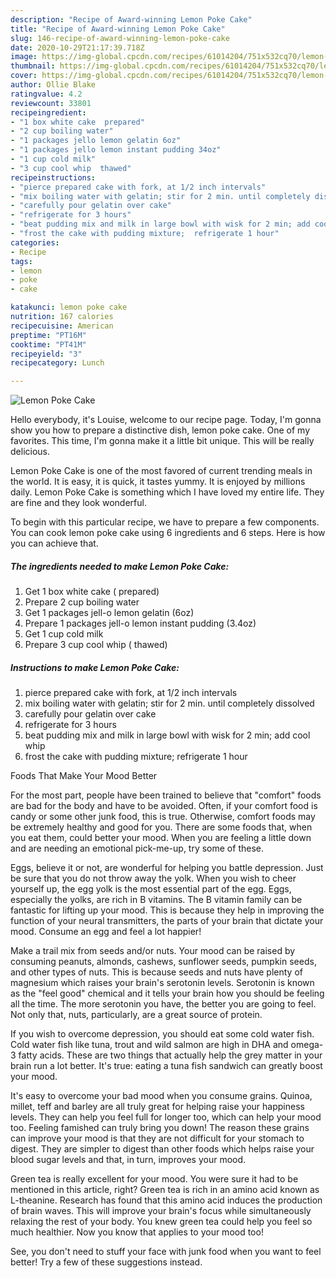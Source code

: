 ```yaml
---
description: "Recipe of Award-winning Lemon Poke Cake"
title: "Recipe of Award-winning Lemon Poke Cake"
slug: 146-recipe-of-award-winning-lemon-poke-cake
date: 2020-10-29T21:17:39.718Z
image: https://img-global.cpcdn.com/recipes/61014204/751x532cq70/lemon-poke-cake-recipe-main-photo.jpg
thumbnail: https://img-global.cpcdn.com/recipes/61014204/751x532cq70/lemon-poke-cake-recipe-main-photo.jpg
cover: https://img-global.cpcdn.com/recipes/61014204/751x532cq70/lemon-poke-cake-recipe-main-photo.jpg
author: Ollie Blake
ratingvalue: 4.2
reviewcount: 33801
recipeingredient:
- "1 box white cake  prepared"
- "2 cup boiling water"
- "1 packages jello lemon gelatin 6oz"
- "1 packages jello lemon instant pudding 34oz"
- "1 cup cold milk"
- "3 cup cool whip  thawed"
recipeinstructions:
- "pierce prepared cake with fork, at 1/2 inch intervals"
- "mix boiling water with gelatin; stir for 2 min. until completely dissolved"
- "carefully pour gelatin over cake"
- "refrigerate for 3 hours"
- "beat pudding mix and milk in large bowl with wisk for 2 min; add cool whip"
- "frost the cake with pudding mixture;  refrigerate 1 hour"
categories:
- Recipe
tags:
- lemon
- poke
- cake

katakunci: lemon poke cake 
nutrition: 167 calories
recipecuisine: American
preptime: "PT16M"
cooktime: "PT41M"
recipeyield: "3"
recipecategory: Lunch

---
```



![Lemon Poke Cake](https://img-global.cpcdn.com/recipes/61014204/751x532cq70/lemon-poke-cake-recipe-main-photo.jpg)

Hello everybody, it's Louise, welcome to our recipe page. Today, I'm gonna show you how to prepare a distinctive dish, lemon poke cake. One of my favorites. This time, I'm gonna make it a little bit unique. This will be really delicious.



Lemon Poke Cake is one of the most favored of current trending meals in the world. It is easy, it is quick, it tastes yummy. It is enjoyed by millions daily. Lemon Poke Cake is something which I have loved my entire life. They are fine and they look wonderful.


To begin with this particular recipe, we have to prepare a few components. You can cook lemon poke cake using 6 ingredients and 6 steps. Here is how you can achieve that.

<!--inarticleads1-->

##### The ingredients needed to make Lemon Poke Cake:

1. Get 1 box white cake ( prepared)
1. Prepare 2 cup boiling water
1. Get 1 packages jell-o lemon gelatin (6oz)
1. Prepare 1 packages jell-o lemon instant pudding (3.4oz)
1. Get 1 cup cold milk
1. Prepare 3 cup cool whip ( thawed)




<!--inarticleads2-->

##### Instructions to make Lemon Poke Cake:

1. pierce prepared cake with fork, at 1/2 inch intervals
1. mix boiling water with gelatin; stir for 2 min. until completely dissolved
1. carefully pour gelatin over cake
1. refrigerate for 3 hours
1. beat pudding mix and milk in large bowl with wisk for 2 min; add cool whip
1. frost the cake with pudding mixture;  refrigerate 1 hour




Foods That Make Your Mood Better


For the most part, people have been trained to believe that "comfort" foods are bad for the body and have to be avoided. Often, if your comfort food is candy or some other junk food, this is true. Otherwise, comfort foods may be extremely healthy and good for you. There are some foods that, when you eat them, could better your mood. When you are feeling a little down and are needing an emotional pick-me-up, try some of these.

Eggs, believe it or not, are wonderful for helping you battle depression. Just be sure that you do not throw away the yolk. When you wish to cheer yourself up, the egg yolk is the most essential part of the egg. Eggs, especially the yolks, are rich in B vitamins. The B vitamin family can be fantastic for lifting up your mood. This is because they help in improving the function of your neural transmitters, the parts of your brain that dictate your mood. Consume an egg and feel a lot happier!

Make a trail mix from seeds and/or nuts. Your mood can be raised by consuming peanuts, almonds, cashews, sunflower seeds, pumpkin seeds, and other types of nuts. This is because seeds and nuts have plenty of magnesium which raises your brain's serotonin levels. Serotonin is known as the "feel good" chemical and it tells your brain how you should be feeling all the time. The more serotonin you have, the better you are going to feel. Not only that, nuts, particularly, are a great source of protein.

If you wish to overcome depression, you should eat some cold water fish. Cold water fish like tuna, trout and wild salmon are high in DHA and omega-3 fatty acids. These are two things that actually help the grey matter in your brain run a lot better. It's true: eating a tuna fish sandwich can greatly boost your mood. 

It's easy to overcome your bad mood when you consume grains. Quinoa, millet, teff and barley are all truly great for helping raise your happiness levels. They can help you feel full for longer too, which can help your mood too. Feeling famished can truly bring you down! The reason these grains can improve your mood is that they are not difficult for your stomach to digest. They are simpler to digest than other foods which helps raise your blood sugar levels and that, in turn, improves your mood.

Green tea is really excellent for your mood. You were sure it had to be mentioned in this article, right? Green tea is rich in an amino acid known as L-theanine. Research has found that this amino acid induces the production of brain waves. This will improve your brain's focus while simultaneously relaxing the rest of your body. You knew green tea could help you feel so much healthier. Now you know that applies to your mood too!

See, you don't need to stuff your face with junk food when you want to feel better! Try  a few  of  these  suggestions  instead.

